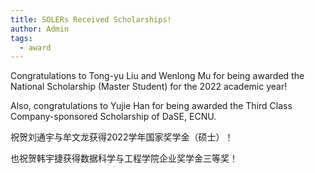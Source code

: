 ```yaml
---
title: SOLERs Received Scholarships!
author: Admin
tags:
  - award
---
```


Congratulations to Tong-yu Liu and Wenlong Mu for being awarded the National Scholarship (Master Student) for the 2022 academic year! 

Also, congratulations to Yujie Han for being awarded the Third Class Company-sponsored Scholarship of DaSE, ECNU. 

祝贺刘通宇与牟文龙获得2022学年国家奖学金（硕士）！

也祝贺韩宇捷获得数据科学与工程学院企业奖学金三等奖！